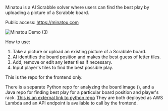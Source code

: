 Minatou is a AI Scrabble solver where users can find the best play by uploading a picture of a Scrabble board.

Public access:
https://minatou.com

![Minatou Demo (3)](https://github.com/user-attachments/assets/c8c5ff5a-3540-439d-a440-839f2f17e3c2)

How to use:
1. Take a picture or upload an existing picture of a Scrabble board.
2. AI identifies the board position and makes the best guess of letter tiles.
3. Add, remove or edit any letter tiles if necessary.
4. Input player's tiles to find the best possible play.

This is the repo for the frontend only.

There is a separate Python repo for analyzing the board image (), and a Java repo for finding best play for a particular board position and player's rack.
[This is an external link to python repo](https://github.com/carson920/uwu)
They are both deployed as AWS Lambda and an API endpoint is available to call by the frontend.
